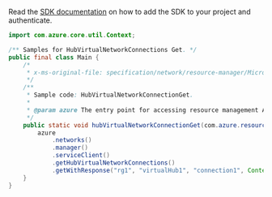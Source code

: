 Read the [SDK documentation](https://github.com/Azure/azure-sdk-for-java/blob/azure-resourcemanager_2.13.0/sdk/resourcemanager/azure-resourcemanager/README.md) on how to add the SDK to your project and authenticate.

```java
import com.azure.core.util.Context;

/** Samples for HubVirtualNetworkConnections Get. */
public final class Main {
    /*
     * x-ms-original-file: specification/network/resource-manager/Microsoft.Network/stable/2021-05-01/examples/HubVirtualNetworkConnectionGet.json
     */
    /**
     * Sample code: HubVirtualNetworkConnectionGet.
     *
     * @param azure The entry point for accessing resource management APIs in Azure.
     */
    public static void hubVirtualNetworkConnectionGet(com.azure.resourcemanager.AzureResourceManager azure) {
        azure
            .networks()
            .manager()
            .serviceClient()
            .getHubVirtualNetworkConnections()
            .getWithResponse("rg1", "virtualHub1", "connection1", Context.NONE);
    }
}
```
